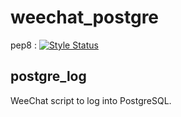 weechat_postgre
===================
pep8 : [![Style Status](https://travis-ci.org/sgkim126/weechat_postgre.svg)](https://travis-ci.org/sgkim126/weechat_postgre)

## postgre_log
WeeChat script to log into PostgreSQL.
